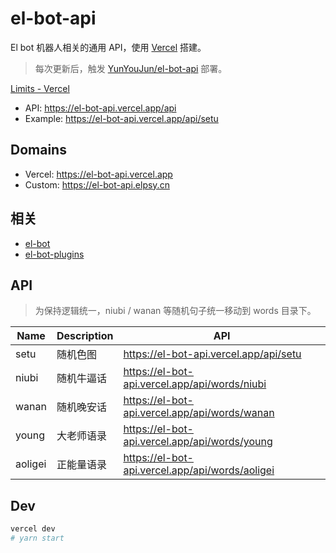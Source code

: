 # el-bot-api

El bot 机器人相关的通用 API，使用 [Vercel](https://vercel.com/) 搭建。

> 每次更新后，触发 [YunYouJun/el-bot-api](https://github.com/YunYouJun/el-bot-api) 部署。

[Limits - Vercel](https://vercel.com/docs/v2/platform/limits)

- API: <https://el-bot-api.vercel.app/api>
- Example: <https://el-bot-api.vercel.app/api/setu>

## Domains

- Vercel: <https://el-bot-api.vercel.app>
- Custom: <https://el-bot-api.elpsy.cn>

## 相关

- [el-bot](https://github.com/ElpsyCN/el-bot/)
- [el-bot-plugins](https://github.com/ElpsyCN/el-bot-plugins/)

## API

> 为保持逻辑统一，niubi / wanan 等随机句子统一移动到 words 目录下。

| Name    | Description | API                                               |
| ------- | ----------- | ------------------------------------------------- |
| setu    | 随机色图    | <https://el-bot-api.vercel.app/api/setu>          |
| niubi   | 随机牛逼话  | <https://el-bot-api.vercel.app/api/words/niubi>   |
| wanan   | 随机晚安话  | <https://el-bot-api.vercel.app/api/words/wanan>   |
| young   | 大老师语录  | <https://el-bot-api.vercel.app/api/words/young>   |
| aoligei | 正能量语录  | <https://el-bot-api.vercel.app/api/words/aoligei> |

## Dev

```sh
vercel dev
# yarn start
```
